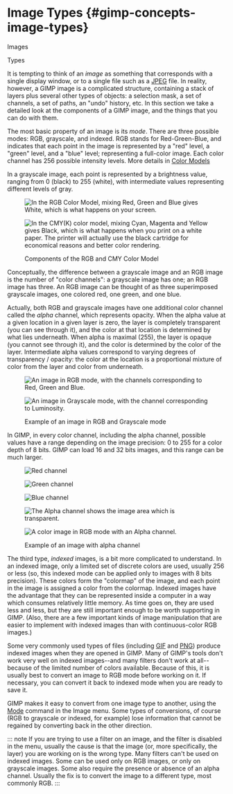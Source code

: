 # Image Types {#gimp-concepts-image-types}

Images

Types

It is tempting to think of an *image* as something that corresponds with
a single display window, or to a single file such as a
[JPEG](#file-jpeg-load) file. In reality, however, a GIMP image is a
complicated structure, containing a stack of layers plus several other
types of objects: a selection mask, a set of channels, a set of paths,
an \"undo\" history, etc. In this section we take a detailed look at the
components of a GIMP image, and the things that you can do with them.

The most basic property of an image is its *mode*. There are three
possible modes: RGB, grayscale, and indexed. RGB stands for
Red-Green-Blue, and indicates that each point in the image is
represented by a "red" level, a "green" level, and a "blue" level;
representing a full-color image. Each color channel has 256 possible
intensity levels. More details in [ Color Models](#glossary-colormodel)

In a grayscale image, each point is represented by a brightness value,
ranging from 0 (black) to 255 (white), with intermediate values
representing different levels of gray.

<figure>
<p><img src="images/glossary/color-model-additive.png"
alt="In the RGB Color Model, mixing Red, Green and Blue gives White, which is what happens on your screen." /></p>
<p><img src="images/glossary/color-model-subtractive.png"
alt="In the CMY(K) color model, mixing Cyan, Magenta and Yellow gives Black, which is what happens when you print on a white paper. The printer will actually use the black cartridge for economical reasons and better color rendering." /></p>
<figcaption>Components of the RGB and CMY Color Model</figcaption>
</figure>

Conceptually, the difference between a grayscale image and an RGB image
is the number of "color channels": a grayscale image has one; an RGB
image has three. An RGB image can be thought of as three superimposed
grayscale images, one colored red, one green, and one blue.

Actually, both RGB and grayscale images have one additional color
channel called the *alpha* channel, which represents opacity. When the
alpha value at a given location in a given layer is zero, the layer is
completely transparent (you can see through it), and the color at that
location is determined by what lies underneath. When alpha is maximal
(255), the layer is opaque (you cannot see through it), and the color is
determined by the color of the layer. Intermediate alpha values
correspond to varying degrees of transparency / opacity: the color at
the location is a proportional mixture of color from the layer and color
from underneath.

<figure>
<p><img src="images/using/wilber-channel-rgb.png"
alt="An image in RGB mode, with the channels corresponding to Red, Green and Blue." /></p>
<p><img src="images/using/wilber-channel-gray.png"
alt="An image in Grayscale mode, with the channel corresponding to Luminosity." /></p>
<figcaption>Example of an image in RGB and Grayscale mode</figcaption>
</figure>

In GIMP, in every color channel, including the alpha channel, possible
values have a range depending on the image precision: 0 to 255 for a
color depth of 8 bits. GIMP can load 16 and 32 bits images, and this
range can be much larger.

<figure>
<p><img src="images/dialogs/wilber-channels-red.png"
alt="Red channel" /></p>
<p><img src="images/dialogs/wilber-channels-green.png"
alt="Green channel" /></p>
<p><img src="images/dialogs/wilber-channels-blue.png"
alt="Blue channel" /></p>
<p><img src="images/dialogs/wilber-channels-alpha.png"
alt="The Alpha channel shows the image area which is transparent." /></p>
<p><img src="images/dialogs/wilber-channels-combined.png"
alt="A color image in RGB mode with an Alpha channel." /></p>
<figcaption>Example of an image with alpha channel</figcaption>
</figure>

The third type, *indexed* images, is a bit more complicated to
understand. In an indexed image, only a limited set of discrete colors
are used, usually 256 or less (so, this indexed mode can be applied only
to images with 8 bits precision). These colors form the "colormap" of
the image, and each point in the image is assigned a color from the
colormap. Indexed images have the advantage that they can be represented
inside a computer in a way which consumes relatively little memory. As
time goes on, they are used less and less, but they are still important
enough to be worth supporting in GIMP. (Also, there are a few important
kinds of image manipulation that are easier to implement with indexed
images than with continuous-color RGB images.)

Some very commonly used types of files (including [GIF](#file-gif-load)
and [PNG](#file-png-load)) produce indexed images when they are opened
in GIMP. Many of GIMP\'s tools don\'t work very well on indexed
images--and many filters don\'t work at all--because of the limited
number of colors available. Because of this, it is usually best to
convert an image to RGB mode before working on it. If necessary, you can
convert it back to indexed mode when you are ready to save it.

GIMP makes it easy to convert from one image type to another, using the
[Mode](#gimp-image-mode) command in the Image menu. Some types of
conversions, of course (RGB to grayscale or indexed, for example) lose
information that cannot be regained by converting back in the other
direction.

::: note
If you are trying to use a filter on an image, and the filter is
disabled in the menu, usually the cause is that the image (or, more
specifically, the layer) you are working on is the wrong type. Many
filters can\'t be used on indexed images. Some can be used only on RGB
images, or only on grayscale images. Some also require the presence or
absence of an alpha channel. Usually the fix is to convert the image to
a different type, most commonly RGB.
:::
